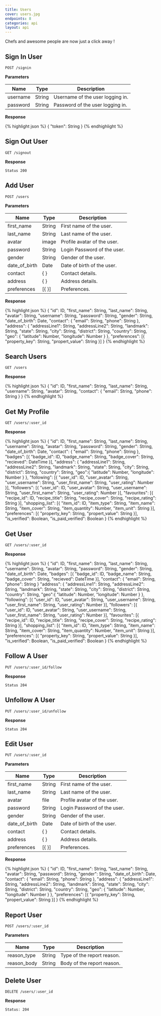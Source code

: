 ```yaml
---
title: Users
cover: users.jpg
endpoints: 8
categories: api
layout: api    
---
```

Chefs and awesome people are now just a click away !
<!--more-->

## Sign In User

`POST /signin`

**Parameters**

| Name | Type | Description |
| --- | --- | --- |
| username | String | Username of the user logging in. |
| password | String | Password of the user logging in. |

**Response**

{% highlight json %}
{
    "token": String
}
{% endhighlight %}


## Sign Out User

`GET /signout`

**Response**

`Status 200`


## Add User

`POST /users`

**Parameters**

| Name | Type | Description |
| --- | --- | --- |
| first_name | String | First name of the user. |
| last_name | String | Last name of the user. |
| avatar | image | Profile avatar of the user. |
| password | String | Login Password of the user. |
| gender | String | Gender of the user. |
| date_of_birth | Date | Date of birth of the user. |
| contact | { } | Contact details.|
| address | { } | Address details. |
| preferences | [{ }] | Preferences. |

**Response**

{% highlight json %}
{
    "id": ID,
    "first_name": String,
    "last_name": String,
    "avatar": String,
    "username": String,
    "password": String,
    "gender": String,
    "date_of_birth": Date,
    "contact": {
        "email": String,
        "phone": String
        },
    "address": {
        "addressLine1": String,
        "addressLine2": String,
        "landmark": String,
        "state": String,
        "city": String,
        "district": String,
        "country": String,
        "geo": {
            "latitude": Number,
            "longitude": Number
            }
        },
    "preferences": [{
        "property_key": String,
        "propert_value": String
        }]
}
{% endhighlight %}


## Search Users

`GET /users`

**Response**

{% highlight json %}
{
    "id": ID,
    "first_name": String,
    "last_name": String,
    "username": String,
    "avatar": String,
    "contact": {
        "email": String,
        "phone": String
        }
}
{% endhighlight %}


## Get My Profile

`GET /users/:user_id`

**Response**

{% highlight json %}
{
    "id": ID,
    "first_name": String,
    "last_name": String,
    "username": String,
    "avatar": String,
    "password": String,
    "gender": String,
    "date_of_birth": Date,
    "contact": {
        "email": String,
        "phone": String
    },
    "badges": [{
        "badge_id": ID,
        "badge_name": String,
        "badge_cover": String,
        "recieved": DateTime
    }],
    "address": {
        "addressLine1": String,
        "addressLine2": String,
        "landmark": String,
        "state": String,
        "city": String,
        "district": String,
        "country": String,
        "geo":{
            "latitude": Number,
            "longitude": Number
        }
    },
    "following": [{
        "user_id": ID,
        "user_avatar": String,
        "user_username": String,
        "user_first_name": String,
        "user_rating": Number
    }],
    "followers": [{
        "user_id": ID,
        "user_avatar": String,
        "user_username": String,
        "user_first_name": String,
        "user_rating": Number
    }],
    "favourites": [{
        "recipe_id": ID,
        "recipe_title": String,
        "recipe_cover": String,
        "recipe_rating": String
    }],
    "shopping_list": [{
        "item_id": ID,
        "item_type": String,
        "item_name": String,
        "item_cover": String,
        "item_quantity": Number,
        "item_unit": String
    }],
    "preferences": [{
        "property_key": String,
        "propert_value": String
    }],
    "is_verified": Boolean,
    "is_paid_verified": Boolean
}
{% endhighlight %}



## Get User

`GET /users/:user_id`

**Response**

{% highlight json %}
{
    "id": ID,
    "first_name": String,
    "last_name": String,
    "username": String,
    "avatar": String,
    "password": String,
    "gender": String,
    "date_of_birth": Date,
    "badges": [{
        "badge_id": ID,
        "badge_name": String,
        "badge_cover": String,
        "recieved": DateTime
        }],
    "contact": {
        "email": String,
        "phone": String
        }
    "address": {
        "addressLine1": String,
        "addressLine2": String,
        "landmark": String,
        "state": String,
        "city": String,
        "district": String,
        "country": String,
        "geo":{
            "latitude": Number,
            "longitude": Number
            }
        },
    "following": [{
        "user_id": ID,
        "user_avatar": String,
        "user_username": String,
        "user_first_name": String,
        "user_rating": Number
        }],
    "followers": [{
        "user_id": ID,
        "user_avatar": String,
        "user_username": String,
        "user_first_name": String,
        "user_rating": Number
        }],
    "favourites": [{
        "recipe_id": ID,
        "recipe_title": String,
        "recipe_cover": String,
        "recipe_rating": String
        }],
    "shopping_list": [{
        "item_id": ID,
        "item_type": String,
        "item_name": String,
        "item_cover": String,
        "item_quantity": Number,
        "item_unit": String
        }],
    "preferences": [{
        "property_key": String,
        "propert_value": String
        }],
    "is_verified": Boolean,
    "is_paid_verified": Boolean
}
{% endhighlight %}


## Follow A User

`PUT /users/:user_id/follow`

**Response**

`Status 204`


## Unfollow A User

`PUT /users/:user_id/unfollow`

**Response**

`Status 204`


## Edit User

`PUT /users/:user_id`

**Parameters**

| Name | Type | Description |
| --- | --- | --- |
| first_name | String | First name of the user. |
| last_name | String | Last name of the user. |
| avatar | file | Profile avatar of the user. |
| password | String | Login Password of the user. |
| gender | String | Gender of the user. |
| date_of_birth | Date | Date of birth of the user. |
| contact | { } | Contact details.|
| address | { } | Address details. |
| preferences | [{ }] | Preferences. |

**Response**

{% highlight json %}
{
    "id": ID,
    "first_name": String,
    "last_name": String,
    "avatar": String,
    "password": String,
    "gender": String,
    "date_of_birth": Date,
    "contact": {
        "email": String,
        "phone": String
        },
    "address": {
        "addressLine1": String,
        "addressLine2": String,
        "landmark": String,
        "state": String,
        "city": String,
        "district": String,
        "country": String,
        "geo": {
            "latitude": Number,
            "longitude": Number
            }
        },
    "preferences": [{
        "property_key": String,
        "propert_value": String
        }]
}
{% endhighlight %}


## Report User

`POST /users/:user_id`

**Parameters**

| Name | Type | Description |
| --- | --- | --- |
| reason_type  | String | Type of the report reason. |
| reason_body  | String | Body of the report reason. |


## Delete User

`DELETE /users/:user_id`

**Response**

`Status: 204`